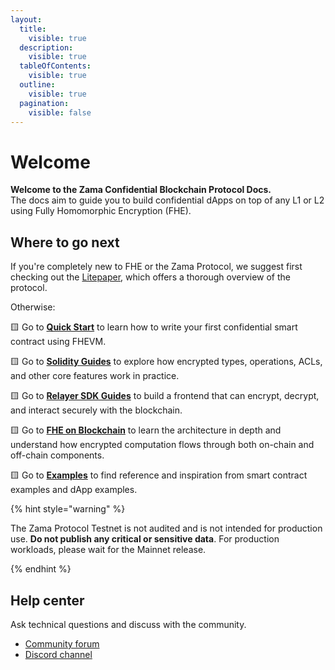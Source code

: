 ```yaml
---
layout:
  title:
    visible: true
  description:
    visible: true
  tableOfContents:
    visible: true
  outline:
    visible: true
  pagination:
    visible: false
---
```


# Welcome

**Welcome to the Zama Confidential Blockchain Protocol Docs.**\
The docs aim to guide you to build confidential dApps on top of any L1 or L2 using Fully Homomorphic Encryption (FHE).

## Where to go next

If you're completely new to FHE or the Zama Protocol, we suggest first checking out the [Litepaper](https://docs.zama.ai/protocol/zama-protocol-litepaper), which offers a thorough overview of the protocol.

Otherwise:

🟨 Go to [**Quick Start**](https://docs.zama.ai/protocol/solidity-guides/getting-started/quick-start-tutorial) to learn how to write your first confidential smart contract using FHEVM.

🟨 Go to [**Solidity Guides**](https://docs.zama.ai/protocol/solidity-guides) to explore how encrypted types, operations, ACLs, and other core features work in practice.

🟨 Go to [**Relayer SDK Guides**](https://docs.zama.ai/protocol/relayer-sdk-guides) to build a frontend that can encrypt, decrypt, and interact securely with the blockchain.

🟨 Go to [**FHE on Blockchain**](architecture/overview.md) to learn the architecture in depth and understand how encrypted computation flows through both on-chain and off-chain components.

🟨 Go to [**Examples**](https://docs.zama.ai/protocol/examples) to find reference and inspiration from smart contract examples and dApp examples.

{% hint style="warning" %}

The Zama Protocol Testnet is not audited and is not intended for production use. **Do not publish any critical or sensitive data**. For production workloads, please wait for the Mainnet release.

{% endhint %}

## Help center

Ask technical questions and discuss with the community.

- [Community forum](https://community.zama.ai/c/fhevm/15)
- [Discord channel](https://discord.com/invite/zama)
